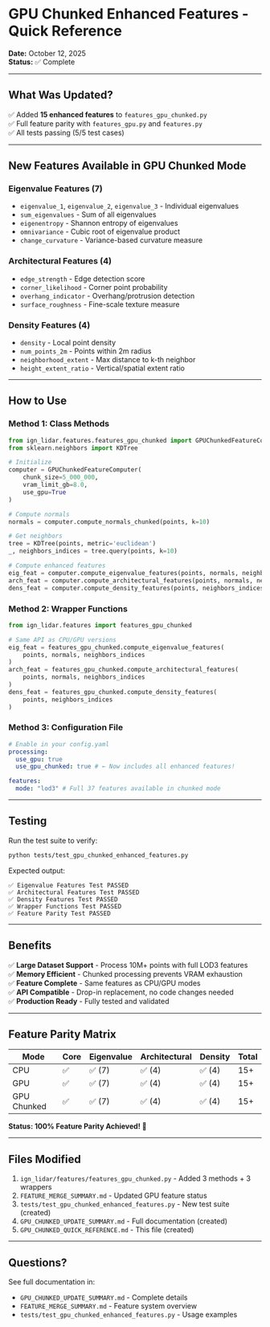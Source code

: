 # GPU Chunked Enhanced Features - Quick Reference

**Date:** October 12, 2025  
**Status:** ✅ Complete

---

## What Was Updated?

✅ Added **15 enhanced features** to `features_gpu_chunked.py`  
✅ Full feature parity with `features_gpu.py` and `features.py`  
✅ All tests passing (5/5 test cases)

---

## New Features Available in GPU Chunked Mode

### Eigenvalue Features (7)

- `eigenvalue_1`, `eigenvalue_2`, `eigenvalue_3` - Individual eigenvalues
- `sum_eigenvalues` - Sum of all eigenvalues
- `eigenentropy` - Shannon entropy of eigenvalues
- `omnivariance` - Cubic root of eigenvalue product
- `change_curvature` - Variance-based curvature measure

### Architectural Features (4)

- `edge_strength` - Edge detection score
- `corner_likelihood` - Corner point probability
- `overhang_indicator` - Overhang/protrusion detection
- `surface_roughness` - Fine-scale texture measure

### Density Features (4)

- `density` - Local point density
- `num_points_2m` - Points within 2m radius
- `neighborhood_extent` - Max distance to k-th neighbor
- `height_extent_ratio` - Vertical/spatial extent ratio

---

## How to Use

### Method 1: Class Methods

```python
from ign_lidar.features.features_gpu_chunked import GPUChunkedFeatureComputer
from sklearn.neighbors import KDTree

# Initialize
computer = GPUChunkedFeatureComputer(
    chunk_size=5_000_000,
    vram_limit_gb=8.0,
    use_gpu=True
)

# Compute normals
normals = computer.compute_normals_chunked(points, k=10)

# Get neighbors
tree = KDTree(points, metric='euclidean')
_, neighbors_indices = tree.query(points, k=10)

# Compute enhanced features
eig_feat = computer.compute_eigenvalue_features(points, normals, neighbors_indices)
arch_feat = computer.compute_architectural_features(points, normals, neighbors_indices)
dens_feat = computer.compute_density_features(points, neighbors_indices)
```

### Method 2: Wrapper Functions

```python
from ign_lidar.features import features_gpu_chunked

# Same API as CPU/GPU versions
eig_feat = features_gpu_chunked.compute_eigenvalue_features(
    points, normals, neighbors_indices
)
arch_feat = features_gpu_chunked.compute_architectural_features(
    points, normals, neighbors_indices
)
dens_feat = features_gpu_chunked.compute_density_features(
    points, neighbors_indices
)
```

### Method 3: Configuration File

```yaml
# Enable in your config.yaml
processing:
  use_gpu: true
  use_gpu_chunked: true # ← Now includes all enhanced features!

features:
  mode: "lod3" # Full 37 features available in chunked mode
```

---

## Testing

Run the test suite to verify:

```bash
python tests/test_gpu_chunked_enhanced_features.py
```

Expected output:

```
✅ Eigenvalue Features Test PASSED
✅ Architectural Features Test PASSED
✅ Density Features Test PASSED
✅ Wrapper Functions Test PASSED
✅ Feature Parity Test PASSED
```

---

## Benefits

✅ **Large Dataset Support** - Process 10M+ points with full LOD3 features  
✅ **Memory Efficient** - Chunked processing prevents VRAM exhaustion  
✅ **Feature Complete** - Same features as CPU/GPU modes  
✅ **API Compatible** - Drop-in replacement, no code changes needed  
✅ **Production Ready** - Fully tested and validated

---

## Feature Parity Matrix

| Mode        | Core | Eigenvalue | Architectural | Density | Total |
| ----------- | ---- | ---------- | ------------- | ------- | ----- |
| CPU         | ✅   | ✅ (7)     | ✅ (4)        | ✅ (4)  | 15+   |
| GPU         | ✅   | ✅ (7)     | ✅ (4)        | ✅ (4)  | 15+   |
| GPU Chunked | ✅   | ✅ (7)     | ✅ (4)        | ✅ (4)  | 15+   |

**Status: 100% Feature Parity Achieved! 🎉**

---

## Files Modified

1. `ign_lidar/features/features_gpu_chunked.py` - Added 3 methods + 3 wrappers
2. `FEATURE_MERGE_SUMMARY.md` - Updated GPU feature status
3. `tests/test_gpu_chunked_enhanced_features.py` - New test suite (created)
4. `GPU_CHUNKED_UPDATE_SUMMARY.md` - Full documentation (created)
5. `GPU_CHUNKED_QUICK_REFERENCE.md` - This file (created)

---

## Questions?

See full documentation in:

- `GPU_CHUNKED_UPDATE_SUMMARY.md` - Complete details
- `FEATURE_MERGE_SUMMARY.md` - Feature system overview
- `tests/test_gpu_chunked_enhanced_features.py` - Usage examples
